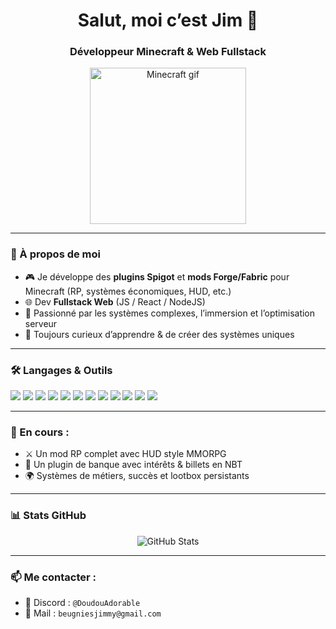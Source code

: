 <h1 align="center">Salut, moi c’est Jim 👋</h1>
<h3 align="center">Développeur Minecraft & Web Fullstack</h3>

<p align="center">
  <img src="https://i.imgur.com/ZOxlV9f.jpeg" width="250" alt="Minecraft gif"/>
</p>

---

### 🧱 À propos de moi
- 🎮 Je développe des **plugins Spigot** et **mods Forge/Fabric** pour Minecraft (RP, systèmes économiques, HUD, etc.)
- 🌐 Dev **Fullstack Web** (JS / React / NodeJS)
- 🧰 Passionné par les systèmes complexes, l’immersion et l’optimisation serveur
- 🚀 Toujours curieux d’apprendre & de créer des systèmes uniques

---

### 🛠️ Langages & Outils
<p align="left">
  <img src="https://img.shields.io/badge/Java-%23ED8B00.svg?style=for-the-badge&logo=java&logoColor=white"/>
  <img src="https://img.shields.io/badge/Spigot-FFA500?style=for-the-badge&logo=minecraft&logoColor=white"/>
  <img src="https://img.shields.io/badge/Fabric-1.20-blue?style=for-the-badge&logo=minecraft"/>
  <img src="https://img.shields.io/badge/ReactJS-20232A?style=for-the-badge&logo=react&logoColor=61DAFB"/>
  <img src="https://img.shields.io/badge/Node.js-339933?style=for-the-badge&logo=nodedotjs&logoColor=white"/>
  <img src="https://img.shields.io/badge/HTML5-E34F26?style=for-the-badge&logo=html5&logoColor=white"/>
  <img src="https://img.shields.io/badge/CSS3-1572B6?style=for-the-badge&logo=css3&logoColor=white"/>
  <img src="https://img.shields.io/badge/JavaScript-F7DF1E?style=for-the-badge&logo=javascript&logoColor=black"/>
  <img src="https://img.shields.io/badge/Bootstrap-563D7C?style=for-the-badge&logo=bootstrap&logoColor=white"/>
  <img src="https://img.shields.io/badge/MySQL-005C84?style=for-the-badge&logo=mysql&logoColor=white"/>
  <img src="https://img.shields.io/badge/VSCode-007ACC?style=for-the-badge&logo=visualstudiocode&logoColor=white"/>
  <img src="https://img.shields.io/badge/IntelliJIDEA-000000?style=for-the-badge&logo=intellijidea&logoColor=white"/>
</p>

---

### 📌 En cours :
- ⚔️ Un mod RP complet avec HUD style MMORPG
- 🏦 Un plugin de banque avec intérêts & billets en NBT
- 🌍 Systèmes de métiers, succès et lootbox persistants

---

### 📊 Stats GitHub
<p align="center">
  <img src="https://github-readme-stats.vercel.app/api?username=yoplay&show_icons=true&theme=tokyonight" alt="GitHub Stats"/>
</p>

---

### 📫 Me contacter :
- 💬 Discord : `@DoudouAdorable`
- 📧 Mail : `beugniesjimmy@gmail.com`
